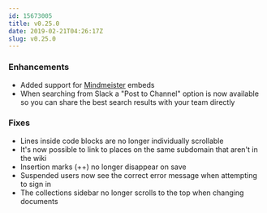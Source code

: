 ```yaml
---
id: 15673005
title: v0.25.0
date: 2019-02-21T04:26:17Z
slug: v0.25.0
---
```

    
### Enhancements

- Added support for [Mindmeister](https://www.mindmeister.com) embeds
- When searching from Slack a "Post to Channel" option is now available so you can share the best search results with your team directly

### Fixes

- Lines inside code blocks are no longer individually scrollable
- It's now possible to link to places on the same subdomain that aren't in the wiki
- Insertion marks (++) no longer disappear on save
- Suspended users now see the correct error message when attempting to sign in
- The collections sidebar no longer scrolls to the top when changing documents
      